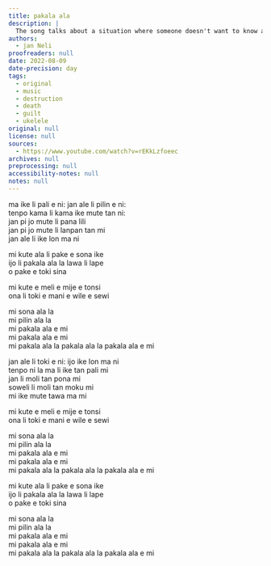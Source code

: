 ```yaml
---
title: pakala ala
description: |
  The song talks about a situation where someone doesn't want to know about all the terrible things, that are going on in the world, because ignorance might be the only way for one to not collapse under the weight of that knowledge and guilt.
authors:
  - jan Neli
proofreaders: null
date: 2022-08-09
date-precision: day
tags:
  - original
  - music
  - destruction
  - death
  - guilt
  - ukelele
original: null
license: null
sources:
  - https://www.youtube.com/watch?v=rEKkLzfoeec
archives: null
preprocessing: null
accessibility-notes: null
notes: null
---
```


ma ike li pali e ni: jan ale li pilin e ni:  \
tenpo kama li kama ike mute tan ni:  \
jan pi jo mute li pana lili  \
jan pi jo mute li lanpan tan mi  \
jan ale li ike lon ma ni

mi kute ala li pake e sona ike  \
ijo li pakala ala la lawa li lape  \
o pake e toki sina

mi kute e meli e mije e tonsi  \
ona li toki e mani e wile e sewi

mi sona ala la  \
mi pilin ala la  \
mi pakala ala e mi  \
mi pakala ala e mi  \
mi pakala ala la pakala ala la 
pakala ala e mi

jan ale li toki e ni: ijo ike lon ma ni  \
tenpo ni la ma li ike tan pali mi  \
jan li moli tan pona mi  \
soweli li moli tan moku mi  \
mi ike mute tawa ma mi

mi kute e meli e mije e tonsi  \
ona li toki e mani e wile e sewi

mi sona ala la  \
mi pilin ala la  \
mi pakala ala e mi  \
mi pakala ala e mi  \
mi pakala ala la pakala ala la 
pakala ala e mi

mi kute ala li pake e sona ike  \
ijo li pakala ala la lawa li lape  \
o pake e toki sina

mi sona ala la  \
mi pilin ala la  \
mi pakala ala e mi  \
mi pakala ala e mi  \
mi pakala ala la pakala ala la 
pakala ala e mi
